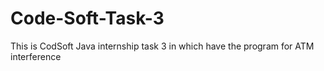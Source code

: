 # Code-Soft-Task-3 
This is CodSoft Java internship task 3 in which have the program for ATM interference 
